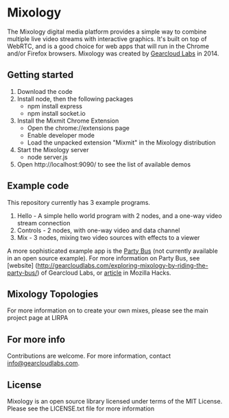 Mixology
========

The Mixology digital media platform provides a simple way to combine multiple live video streams with interactive graphics.  It's built on top of WebRTC, and is a good choice for web apps that will run in the Chrome and/or Firefox browsers.  Mixology was created by [Gearcloud Labs](www.gearcloudlabs.com) in 2014.

Getting started
---------------
1. Download the code
2. Install node, then the following packages
   - npm install express
   - npm install socket.io
3. Install the Mixmit Chrome Extension 
   - Open the chrome://extensions page
   - Enable developer mode
   - Load the unpacked extension "Mixmit" in the Mixology distribution
4. Start the Mixology server
   - node server.js
5. Open http://localhost:9090/ to see the list of available demos

Example code
------------
This repository currently has 3 example programs.

1. Hello - A simple hello world program with 2 nodes, and a one-way video stream connection
2. Controls - 2 nodes, with one-way video and data channel
3. Mix - 3 nodes, mixing two video sources with effects to a viewer


A more sophisticated example app is the [Party Bus](http://mixology.gearcloudlabs.com/partybus/mixer3d.html) (not currently available in an open source example).  For more information on Party Bus, see [website] (http://gearcloudlabs.com/exploring-mixology-by-riding-the-party-bus/) of Gearcloud Labs, or [article](https://hacks.mozilla.org/2014/04/inside-the-party-bus-building-a-web-app-with-multiple-live-video-streams-interactive-graphics/) in Mozilla Hacks.

Mixology Topologies
-------------------

For more information on to create your own mixes, please see the main project page at LIRPA

For more info
-------------
Contributions are welcome.  For more information, contact info@gearcloudlabs.com. 

License
-------------
Mixology is an open source library licensed under terms of the MIT License. Please see the 
LICENSE.txt file for more information
